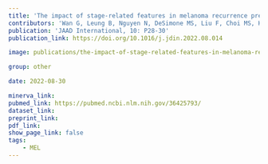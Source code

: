 ```yaml
---
title: 'The impact of stage-related features in melanoma recurrence prediction: A machine learning approach.'
contributors: 'Wan G, Leung B, Nguyen N, DeSimone MS, Liu F, Choi MS, Ho D, Laucks V, Semenov YR (2022).'
publication: 'JAAD International, 10: P28-30'
publication_link: https://doi.org/10.1016/j.jdin.2022.08.014

image: publications/the-impact-of-stage-related-features-in-melanoma-recurrence-prediction.jpg

group: other

date: 2022-08-30

minerva_link:
pubmed_link: https://pubmed.ncbi.nlm.nih.gov/36425793/
dataset_link:
preprint_link:
pdf_link:
show_page_link: false
tags:
    - MEL
---
```

